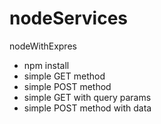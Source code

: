 # nodeServices
nodeWithExpres
* npm install
* simple GET method
* simple POST method
* simple GET with query params
* simple POST method with data